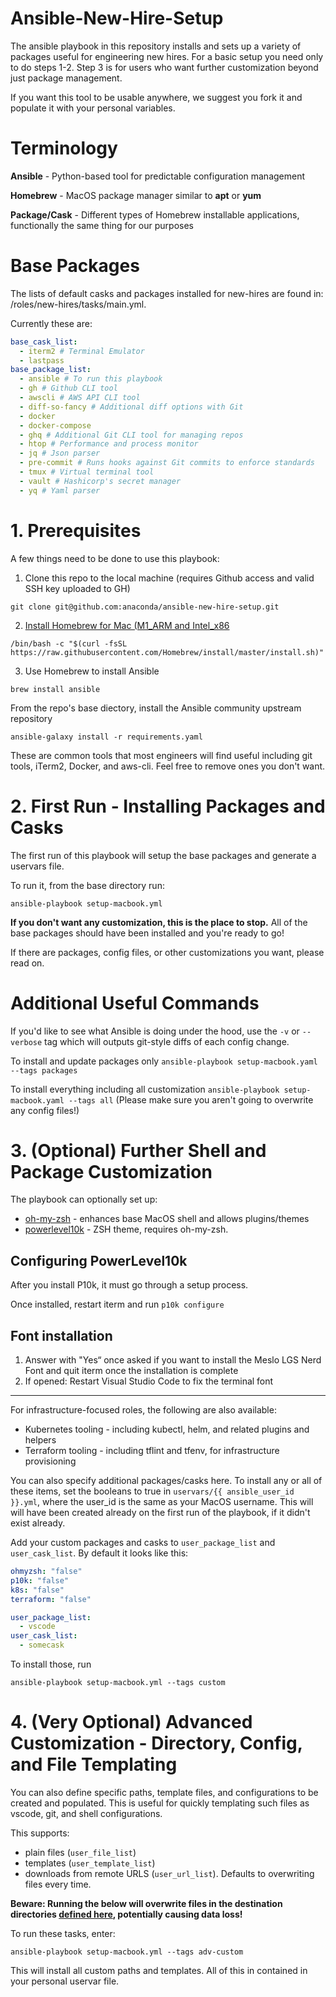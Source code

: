 # Ansible-New-Hire-Setup

The ansible playbook in this repository installs and sets up a variety of packages useful for engineering new hires. For a basic setup you need only to do steps 1-2. Step 3 is for users who want further customization beyond just package management.

If you want this tool to be usable anywhere, we suggest you fork it and populate it with your personal variables.

# Terminology

**Ansible** - Python-based tool for predictable configuration management

**Homebrew** - MacOS package manager similar to **apt** or **yum**

**Package/Cask** - Different types of Homebrew installable applications, functionally the same thing for our purposes

# Base Packages

The lists of default casks and packages installed for new-hires are found in: /roles/new-hires/tasks/main.yml.

Currently these are:

```yaml
base_cask_list:
  - iterm2 # Terminal Emulator
  - lastpass
base_package_list:
  - ansible # To run this playbook
  - gh # Github CLI tool
  - awscli # AWS API CLI tool
  - diff-so-fancy # Additional diff options with Git
  - docker
  - docker-compose
  - ghq # Additional Git CLI tool for managing repos
  - htop # Performance and process monitor
  - jq # Json parser
  - pre-commit # Runs hooks against Git commits to enforce standards
  - tmux # Virtual terminal tool
  - vault # Hashicorp's secret manager
  - yq # Yaml parser
```

# 1. Prerequisites

A few things need to be done to use this playbook:

1. Clone this repo to the local machine (requires Github access and valid SSH key uploaded to GH)

```
git clone git@github.com:anaconda/ansible-new-hire-setup.git
```

2. [Install Homebrew for Mac (M1_ARM and Intel_x86](https://docs.brew.sh/Installation)

```
/bin/bash -c "$(curl -fsSL https://raw.githubusercontent.com/Homebrew/install/master/install.sh)"
```

3. Use Homebrew to install Ansible

```
brew install ansible
```

From the repo's base diectory, install the Ansible community upstream repository

```
ansible-galaxy install -r requirements.yaml
```

These are common tools that most engineers will find useful including git tools, iTerm2, Docker, and aws-cli. Feel free to remove ones you don't want.

# 2. First Run - Installing Packages and Casks

The first run of this playbook will setup the base packages and generate a uservars file.

To run it, from the base directory run:

```
ansible-playbook setup-macbook.yml
```

**If you don't want any customization, this is the place to stop.** All of the base packages should have been installed and you're ready to go!

If there are packages, config files, or other customizations you want, please read on.

# Additional Useful Commands

If you'd like to see what Ansible is doing under the hood, use the `-v` or `--verbose` tag which will outputs git-style diffs of each config change.

To install and update packages only `ansible-playbook setup-macbook.yaml --tags packages`

To install everything including all customization `ansible-playbook setup-macbook.yaml --tags all` (Please make sure you aren't going to overwrite any config files!)

# 3. (Optional) Further Shell and Package Customization

The playbook can optionally set up:

- [oh-my-zsh](https://github.com/ohmyzsh/ohmyzsh) - enhances base MacOS shell and allows plugins/themes
- [powerlevel10k](https://github.com/romkatv/powerlevel10k) - ZSH theme, requires oh-my-zsh.

## Configuring PowerLevel10k

After you install P10k, it must go through a setup process.

Once installed, restart iterm and run `p10k configure`

## Font installation

1. Answer with "Yes“ once asked if you want to install the Meslo LGS Nerd Font and quit iterm once the installation is complete
2. If opened: Restart Visual Studio Code to fix the terminal font

---

For infrastructure-focused roles, the following are also available:

- Kubernetes tooling - including kubectl, helm, and related plugins and helpers
- Terraform tooling - including tflint and tfenv, for infrastructure provisioning

You can also specify additional packages/casks here. To install any or all of these items, set the booleans to true in `uservars/{{ ansible_user_id }}.yml`, where the user_id is the same as your MacOS username. This will will have been created already on the first run of the playbook, if it didn't exist already.

Add your custom packages and casks to `user_package_list` and `user_cask_list`. By default it looks like this:

```yaml
ohmyzsh: "false"
p10k: "false"
k8s: "false"
terraform: "false"

user_package_list:
  - vscode
user_cask_list:
  - somecask
```

To install those, run

```
ansible-playbook setup-macbook.yml --tags custom
```

# 4. (Very Optional) Advanced Customization - Directory, Config, and File Templating

You can also define specific paths, template files, and configurations to be created and populated. This is useful for quickly templating such files as vscode, git, and shell configurations.

This supports:

* plain files (`user_file_list`)
* templates (`user_template_list`)
* downloads from remote URLS (`user_url_list`). Defaults to overwriting files every time.

**Beware: Running the below will overwrite files in the destination directories [defined here](uservars/template.yml#L15), potentially causing data loss!**

To run these tasks, enter:

```
ansible-playbook setup-macbook.yml --tags adv-custom
```

This will install all custom paths and templates. All of this in contained in your personal uservar file.

